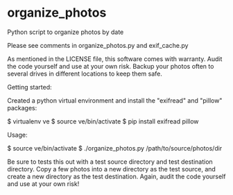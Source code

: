 organize_photos
===============

Python script to organize photos by date

Please see comments in organize_photos.py and exif_cache.py

As mentioned in the LICENSE file, this software comes with warranty. Audit
the code yourself and use at your own risk. Backup your photos often to
several drives in different locations to keep them safe.

Getting started:

Created a python virtual environment and install the "exifread" and "pillow"
packages:

$ virtualenv ve
$ source ve/bin/activate
$ pip install exifread pillow

Usage:

$ source ve/bin/activate
$ ./organize_photos.py /path/to/source/photos/dir

Be sure to tests this out with a test source directory and test destination
directory. Copy a few photos into a new directory as the test source, and
create a new directory as the test destination. Again, audit the code yourself
and use at your own risk!
